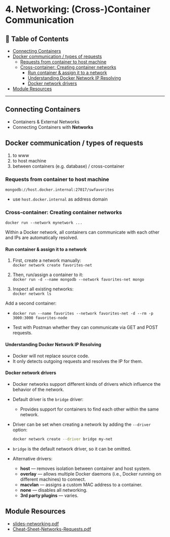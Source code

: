 # 4. Networking: (Cross-)Container Communication

## 📁 Table of Contents

- [Connecting Containers](#connecting-containers)
- [Docker communication / types of requests](#docker-communication--types-of-requests)
  - [Requests from container to host machine](#requests-from-container-to-host-machine)
  - [Cross-container: Creating container networks](#cross-container-creating-container-networks)
    - [Run container & assign it to a network](#run-container--assign-it-to-a-network)
    - [Understanding Docker Network IP Resolving](#understanding-docker-network-ip-resolving)
    - [Docker network drivers](#docker-network-drivers)
- [Module Resources](#module-resources)

---

## Connecting Containers

- Containers & External Networks
- Connecting Containers with **Networks**

## Docker communication / types of requests

1. to www
2. to host machine
3. between containers (e.g. database) / cross-container

### Requests from container to host machine

`mongodb://host.docker.internal:27017/swfavorites`

- use `host.docker.internal` as address domain

### Cross-container: Creating container networks

`docker run --network mynetwork ...`

Within a Docker network, all containers can communicate with each other and IPs are automatically resolved.

#### Run container & assign it to a network

1. First, create a network manually:  
  `docker network create favorites-net`

2. Then, run/assign a container to it:  
  `docker run -d --name mongodb --network favorites-net mongo`

3. Inspect all existing networks:  
  `docker network ls`

Add a second container:

- `docker run --name favorites --network favorites-net -d --rm -p 3000:3000 favorites-node`

- Test with Postman whether they can communicate via GET and POST requests.

#### Understanding Docker Network IP Resolving

- Docker will not replace source code.
- It only detects outgoing requests and resolves the IP for them.

#### Docker network drivers

- Docker networks support different kinds of drivers which influence the behavior of the network.
- Default driver is the `bridge` driver:
  - Provides support for containers to find each other within the same network.

- Driver can be set when creating a network by adding the `--driver` option:

  ```bash
  docker network create --driver bridge my-net
  ```

- `bridge` is the default network driver, so it can be omitted.

- Alternative drivers:
  - **host** — removes isolation between container and host system.
  - **overlay** — allows multiple Docker daemons (i.e., Docker running on different machines) to connect.
  - **macvlan** — assigns a custom MAC address to a container.
  - **none** — disables all networking.
  - **3rd party plugins** — varies.

## Module Resources

- [slides-networking.pdf](/resources/slides-networking.pdf)
- [Cheat-Sheet-Networks-Requests.pdf](/resources/Cheat-Sheet-Networks-Requests.pdf)